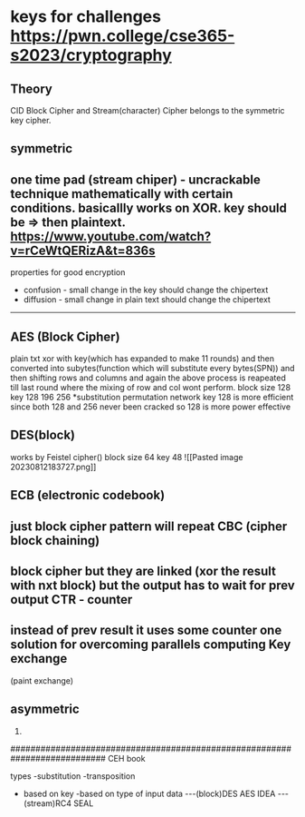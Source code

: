 # keys for challenges https://pwn.college/cse365-s2023/cryptography

Theory 
----
CID
Block Cipher and Stream(character) Cipher belongs to the symmetric key cipher.

symmetric
----------------------------
one time pad (stream chiper) - uncrackable technique mathematically with certain conditions. basicallly works on XOR. key should be => then plaintext.
https://www.youtube.com/watch?v=rCeWtQERizA&t=836s
-----------------------------
properties for good encryption
* confusion - small change in the key should change the chipertext
* diffusion - small change in plain text should change the chipertext
-----------------------------
AES (Block Cipher) 
-------------------------
plain txt xor with key(which has expanded to make 11 rounds) and then converted into subytes(function which will substitute every bytes(SPN)) and then shifting rows and columns and again the above process is reapeated till last round where the mixing of row and col wont perform.
block size 128
key 128 196 256
*substitution permutation network
key 128 is more efficient since both 128 and 256 never been cracked so 128 is more power effective

DES(block)
------------------
works by Feistel cipher()
block size 64
key 48
![[Pasted image 20230812183727.png]]

ECB (electronic codebook)
-------
just block cipher 
pattern will repeat
CBC (cipher block chaining)
---
block cipher but they are linked (xor the result with nxt block)
but the output has to wait for prev output
CTR - counter
---
instead of prev result it uses some counter
one solution for overcoming parallels computing
Key exchange
---
(paint exchange)

asymmetric 
--


1.

###########################################################################
CEH book

types
-substitution
-transposition
- based on key
-based on type of input data
 ---(block)DES AES IDEA
 ---(stream)RC4  SEAL
